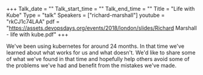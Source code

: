 +++
Talk_date = ""
Talk_start_time = ""
Talk_end_time = ""
Title = "Life with Kube"
Type = "talk"
Speakers = ["richard-marshall"]
youtube = "rkCJ1c74LAA"
pdf = "https://assets.devopsdays.org/events/2018/london/slides/Richard Marshall - life with kube.pdf"
+++

We've been using kubernetes for around 24 months. In that time we've learned about what works for us and what doesn't. We'd like to share some of what we've found in that time and hopefully help others avoid some of the problems we've had and benefit from the mistakes we've made. <Paste>
